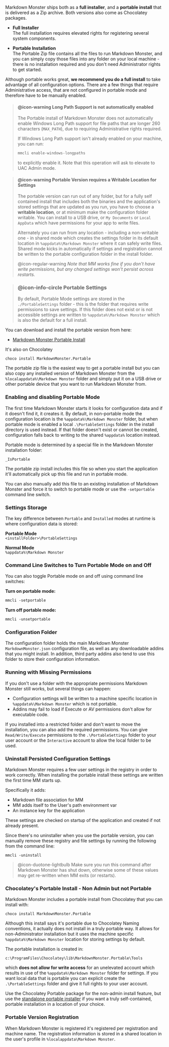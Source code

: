 Markdown Monster ships both as a **full installer**, and a **portable install** that is delivered as a Zip archive. Both versions also come as Chocolatey packages.

* **Full Installer**  
The full installation requires elevated rights for registering several system components.

* **Portable Installation**  
The Portable Zip file contains all the files to run Markdown Monster, and you can simply copy those files into any folder on your local machine - there is no installation required and you don't need Administrator rights to get started.

Although portable works great, **we recommend you do a full install** to take advantage of all configuration options. There are a few things that require Administrative access, that are not configured in portable mode and therefore have to be manually enabled.

> #### @icon-warning Long Path Support is not automatically enabled
> The Portable install of Markdown Monster does not automatically enable Windows Long Path support for file paths that are longer 260 characters (`MAX_PATH`), due to requiring Administrative rights required.
> 
> If Windows Long Path support isn't already enabled on your machine, you can run:
> ```ps
> mmcli enable-windows-longpaths
> ```
> to explicitly enable it. Note that this operation will ask to elevate to UAC Admin mode.

> #### @icon-warning Portable Version requires a Writable Location for Settings
> The portable version can run out of any folder, but for a fully self contained install that includes both the binaries and the application's stored settings that are updated as you run, you have to choose a **writable location**, or at minimum make the configuration folder writable. You can install to a USB drive, or `My Documents` or `Local AppData` which have permissions for your app to write files.
>
> Alternately you can run from any location - including a non-writable one - in shared mode which creates the settings folder in its default location in `%appdata%\Markdown Monster` where it can safely write files. Shared mode kicks in automatically if settings and registration cannot be written to the portable configuration folder in the install folder.  
>
> @icon-regular-warning *Note that MM works fine if you don't have write permissions, but any changed settings won't persist across restarts.*



> ### @icon-info-circle Portable Settings
> By default, Portable Mode settings are stored in the `./PortableSettings` folder - this is the folder that requires write permissions to save settings. If this folder does not exist or is not accessible settings are written to `%appdata%\Markdown Monster` which is also the default for a full install.

You can download and install the portable version from here:

* [Markdown Monster Portable Install](https://markdownmonster.west-wind.com/download)

It's also on Chocolatey

```ps
choco install MarkdownMonster.Portable
```

The portable zip file is the easiest way to get a portable install but you can also copy any installed version of Markdown Monster from the `%localappdata%\Markdown Monster` folder and simply put it on a USB drive or other portable device that you want to run Markdown Monster from.


### Enabling and disabling Portable Mode 
The first time Markdown Monster starts it looks for configuration data and if it doesn't find it, it creates it. By default, in non-portable mode the configuration location is the `%appdata%\Markdown Monster` folder, but when portable mode is enabled a local `.\PortableSettings` folder in the install directory is used instead. If that folder doesn't exist or cannot be created, configuration falls back to writing to the shared `%appdata%` location instead.

Portable mode is determined by a special file in the Markdown Monster installation folder:

`_IsPortable`

The portable zip install includes this file so when you start the application it'll automatically pick up this file and run in portable mode. 

You can also manually add this file to an existing installation of Markdown Monster and force it to switch to portable mode or use the `-setportable` command line switch.

### Settings Storage
The key difference between `Portable` and `Installed` modes at runtime is where configuration data is stored:

**Portable Mode**  
`<installFolder>\PortableSettings`

**Normal Mode**  
`%appdata%\Markdown Monster`

### Command Line Switches to Turn Portable Mode on and Off
You can also toggle Portable mode on and off using command line switches:

**Turn on portable mode:**

```ps
mmcli -setportable
```

**Turn off portable mode:**

```ps
mmcli -unsetportable
```

### Configuration Folder
The configuration folder holds the main Markdown Monster `MarkdownMonster.json` configuration file, as well as any downloadable addins that you might install. In addition, third party addins also tend to use this folder to store their configuration information.

### Running with Missing Permissions
If you don't use a folder with the appropriate permissions Markdown Monster still works, but several things can happen:

* Configuration settings will be written to a machine specific location in `%appdata%\Markdown Monster` which is not portable.
* Addins may fail to load if Execute or AV permissions don't allow for executable code.

If you installed into a restricted folder and don't want to move the installation, you can also add the required permissions. You can give `Read/Write/Execute` permissions to the `.\PortableSettings` folder to your user account or the `Interactive` account to allow the local folder to be used.

### Uninstall Persisted Configuration Settings
Markdown Monster requires a few user settings in the registry in order to work correctly. When installing the portable install these settings are written the first time MM starts up.

Specifically it adds:

* Markdown file association for MM
* MM adds itself to the User's path environment var
* An instance key for the application

These settings are checked on startup of the application and created if not already present.

Since there's no uninstaller when you use the portable version, you can manually remove these registry and file settings by running the following from the command line:

```text
mmcli -uninstall
```

> @icon-duotone-lightbulb Make sure you run this command after Markdown Monster has shut down, otherwise some of these values may get re-written when MM exits (or restarts).

### Chocolatey's Portable Install - Non Admin but not Portable
Markdown Monster includes a portable install from Chocolatey that you can install with:

```text
choco install MarkdownMonster.Portable
```

Although this install says it's portable due to Chocolatey Naming conventions, it actually does not install in a truly portable way. It allows for non-Administrator installation but it uses the machine specific `%appdata%\Markdown Monster` location for storing settings by default.

The portable installation is created in:

```
c:\ProgramFiles\Chocolatey\lib\MarkdownMonster.Portable\Tools
```

which **does not allow for write access** for an unelevated account which results in use of the  `%appdata%\Markdown Monster` folder for settings. If you want local data that is portable you can explicit create the `.\PortableSettings` folder and give it full rights to your user account.

Use the Chocolatey Portable package for the non-admin install feature, but use the [standalone portable installer](https://markdownmonster.west-wind.com/download) if you want a truly self-contained, portable installation in a location of your choice.

### Portable Version Registration
When Markdown Monster is registered it's registered per registration and machine name. The registration information is stored in a shared location in the user's profile in `%localappdata\Markdown Monster`.